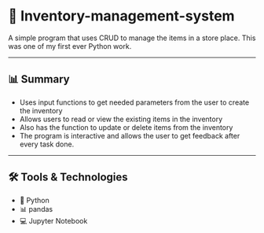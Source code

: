 # 💼 Inventory-management-system
A simple program that uses CRUD to manage the items in a store place. This was one of my first ever Python work.

---

## 📊 Summary

- Uses input functions to get needed parameters from the user to create the inventory
- Allows users to read or view the existing items in the inventory
- Also has the function to update or delete items from the inventory
- The program is interactive and allows the user to get feedback after every task done.

---

## 🛠️ Tools & Technologies
- 🐍 Python
- 📊 pandas
- 💻 Jupyter Notebook



